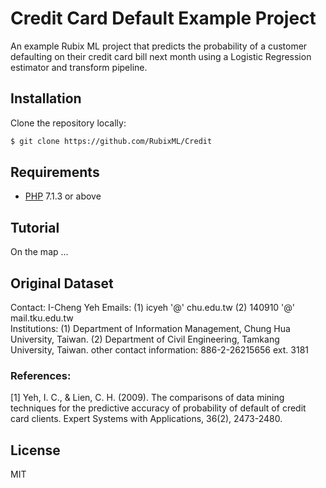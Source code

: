 # Credit Card Default Example Project

An example Rubix ML project that predicts the probability of a customer defaulting on their credit card bill next month using a Logistic Regression estimator and transform pipeline.

## Installation

Clone the repository locally:
```sh
$ git clone https://github.com/RubixML/Credit
```

## Requirements
- [PHP](https://php.net) 7.1.3 or above

## Tutorial

On the map ...

## Original Dataset

Contact: I-Cheng Yeh
Emails: (1) icyeh '@' chu.edu.tw (2) 140910 '@' mail.tku.edu.tw  
Institutions: (1) Department of Information Management, Chung Hua University, Taiwan. (2) Department of Civil Engineering, Tamkang University, Taiwan. other contact information: 886-2-26215656 ext. 3181

### References:
[1] Yeh, I. C., & Lien, C. H. (2009). The comparisons of data mining techniques for the predictive accuracy of probability of default of credit card clients. Expert Systems with Applications, 36(2), 2473-2480.

## License
MIT
